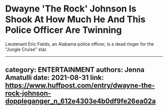 # Dwayne 'The Rock' Johnson Is Shook At How Much He And This Police Officer Are Twinning

Lieutenant Eric Fields, an Alabama police officer, is a dead ringer for the "Jungle Cruise" star.

---
category: ENTERTAINMENT
authors: Jenna Amatulli
date: 2021-08-31
link: https://www.huffpost.com/entry/dwayne-the-rock-johnson-doppleganger_n_612e4303e4b0df9fe26ea02a
---
